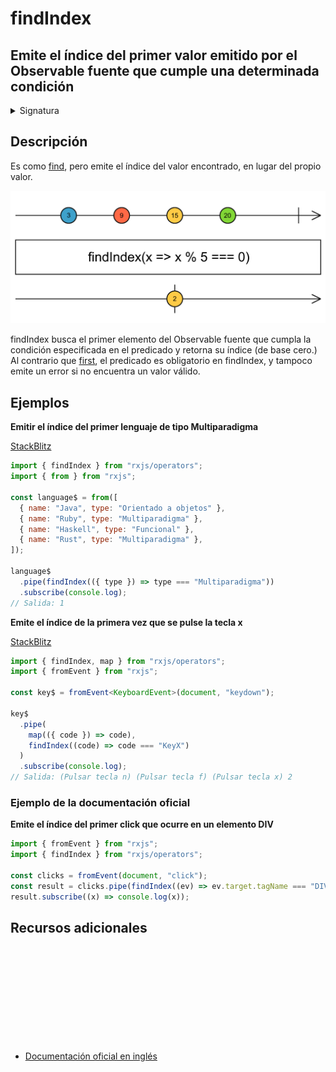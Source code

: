# findIndex

<h2 class="subtitle"> Emite el índice del primer valor emitido por el Observable fuente que cumple una determinada condición
</h2>

<details>
<summary>Signatura</summary>

### Firma

`findIndex<T>(predicate: (value: T, index: number, source: Observable<T>) => boolean, thisArg?: any): OperatorFunction<T, number>`

### Parámetros

<table>
<tr><td>predicate</td><td>Una función llamada con cada elemento para comprobar si se cumple o no la condición.</td></tr>
<tr><td>thisArg</td><td>Opcional. El valor por defecto es <code>undefined</code>.
Un argumento opcional para determinar el valor del <code>this</code> en la función <code>predicate</code>.</td></tr>
</table>

### Retorna

`OperatorFunction<T, number>`: Un Observable del índice del primer elemento que cumpla la condición.

</details>

## Descripción

Es como [find](/operators/conditional/find), pero emite el índice del valor encontrado, en lugar del propio valor.

<img src="assets/images/marble-diagrams/conditional-boolean/findIndex.png" alt="Diagrama de canicas del operador findIndex">

findIndex busca el primer elemento del Observable fuente que cumpla la condición especificada en el predicado y retorna su índice (de base cero.) Al contrario que [first](/operators/filtering/first), el predicado es obligatorio en findIndex, y tampoco emite un error si no encuentra un valor válido.

## Ejemplos

**Emitir el índice del primer lenguaje de tipo Multiparadigma**

<a target="_blank" href="https://stackblitz.com/edit/rxjs-findindex-1?file=index.ts">StackBlitz</a>

```javascript
import { findIndex } from "rxjs/operators";
import { from } from "rxjs";

const language$ = from([
  { name: "Java", type: "Orientado a objetos" },
  { name: "Ruby", type: "Multiparadigma" },
  { name: "Haskell", type: "Funcional" },
  { name: "Rust", type: "Multiparadigma" },
]);

language$
  .pipe(findIndex(({ type }) => type === "Multiparadigma"))
  .subscribe(console.log);
// Salida: 1
```

**Emite el índice de la primera vez que se pulse la tecla x**

<a target="_blank" href="https://stackblitz.com/edit/rxjs-findindex-2?file=index.ts">StackBlitz</a>

```typescript
import { findIndex, map } from "rxjs/operators";
import { fromEvent } from "rxjs";

const key$ = fromEvent<KeyboardEvent>(document, "keydown");

key$
  .pipe(
    map(({ code }) => code),
    findIndex((code) => code === "KeyX")
  )
  .subscribe(console.log);
// Salida: (Pulsar tecla n) (Pulsar tecla f) (Pulsar tecla x) 2
```

### Ejemplo de la documentación oficial

**Emite el índice del primer click que ocurre en un elemento DIV**

```javascript
import { fromEvent } from "rxjs";
import { findIndex } from "rxjs/operators";

const clicks = fromEvent(document, "click");
const result = clicks.pipe(findIndex((ev) => ev.target.tagName === "DIV"));
result.subscribe((x) => console.log(x));
```

<div class="page-footer">

## Recursos adicionales

<a target="_blank" href="https://github.com/ReactiveX/rxjs/blob/master/src/internal/operators/findIndex.ts">
<svg>
  <use xlink:href="/assets/icons/source.svg#source-code"></use>
</svg>
</a>
</div>

- <a target="_blank" href="https://rxjs.dev/api/operators/findIndex">Documentación oficial en inglés</a>
